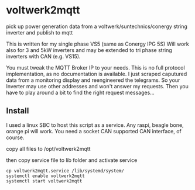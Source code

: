 # voltwerk2mqtt

pick up power generation data from a voltwerk/suntechnics/conergy string inverter and publish to mqtt

This is written for my single phase VS5 (same as Conergy IPG 5S)
Will work also for 3 and 5kW inverters and may be extended to tri phase string inverters with CAN (e.g. VS15).

You must tweak the MQTT Broker IP to your needs.
This is no full protocol implementation, as no documentation is available. I just scraped caputured data from a monitoring display and reengineered the telegrams. So your Inverter may use other addresses and won't answer my requests. Then you have to play around a bit to find the right request messages...


## Install 

I used a linux SBC to host this script as a service. Any raspi, beagle bone, orange pi will work. You need a socket CAN supported CAN interface, of course.

copy all files to /opt/voltwerk2mqtt

then copy service file to lib folder and activate service
```
cp voltwerk2mqtt.service /lib/systemd/system/
systemctl enable voltwerk2mqtt
systemctl start voltwerk2mqtt
```


